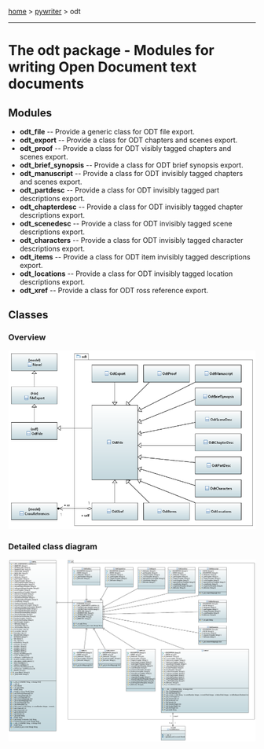 [home](../../index) > [pywriter](pywriter) > odt

---

# The odt package - Modules for writing Open Document text documents
 
## Modules
 
- **odt_file** -- Provide a generic class for ODT file export.
- **odt_export** -- Provide a class for ODT chapters and scenes export.
- **odt_proof** -- Provide a class for ODT visibly tagged chapters and scenes export.
- **odt_brief_synopsis** -- Provide a class for ODT brief synopsis export.
- **odt_manuscript** -- Provide a class for ODT invisibly tagged chapters and scenes export.
- **odt_partdesc** -- Provide a class for ODT invisibly tagged part descriptions export.
- **odt_chapterdesc** -- Provide a class for ODT invisibly tagged chapter descriptions export.
- **odt_scenedesc** -- Provide a class for ODT invisibly tagged scene descriptions export.
- **odt_characters** -- Provide a class for ODT invisibly tagged character descriptions export.
- **odt_items** -- Provide a class for ODT item invisibly tagged descriptions export.
- **odt_locations** -- Provide a class for ODT invisibly tagged location descriptions export.
- **odt_xref** -- Provide a class for ODT ross reference export.

## Classes

### Overview

![odt package class diagram](img/odt_package_class_diagram.png)

### Detailed class diagram

![odt package detailed class diagram](img/odt_package_detailed_class_diagram.png)